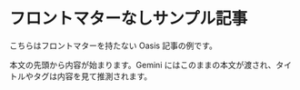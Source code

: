 # フロントマターなしサンプル記事

こちらはフロントマターを持たない Oasis 記事の例です。

本文の先頭から内容が始まります。Gemini にはこのままの本文が渡され、タイトルやタグは内容を見て推測されます。
